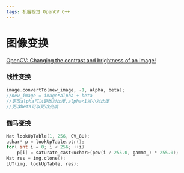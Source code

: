 ```yaml
---
tags: 机器视觉 OpenCV C++
---
```

# 图像变换

[OpenCV: Changing the contrast and brightness of an image!](https://docs.opencv.org/4.1.0/d3/dc1/tutorial_basic_linear_transform.html)

### 线性变换

```c
image.convertTo(new_image, -1, alpha, beta);
//new_image = image*alpha + beta
//更改alpha可以更改对比度,alpha<1减小对比度
//更改beta可以更改亮度
```

### 伽马变换

```c
Mat lookUpTable(1, 256, CV_8U);
uchar* p = lookUpTable.ptr();
for( int i = 0; i < 256; ++i)
    p[i] = saturate_cast<uchar>(pow(i / 255.0, gamma_) * 255.0);
Mat res = img.clone();
LUT(img, lookUpTable, res);
```